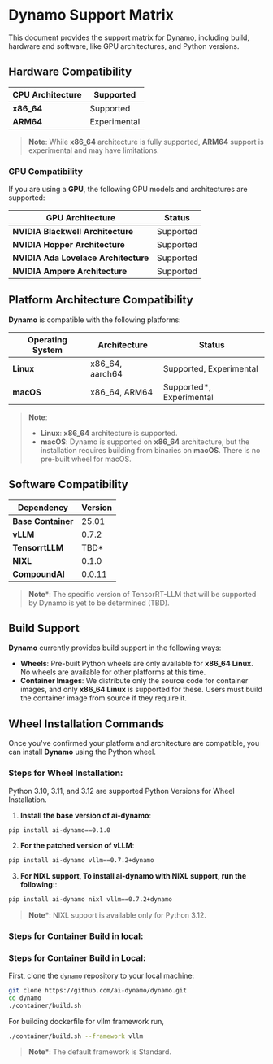 # Dynamo Support Matrix

This document provides the support matrix for Dynamo, including build,  hardware and software, like GPU architectures, and Python versions.

## Hardware Compatibility


| **CPU Architecture**  | **Supported** |
|-----------------------|---------------|
| **x86_64**            | Supported     |
| **ARM64**             | Experimental  |

> **Note**: While **x86_64** architecture is fully supported, **ARM64** support is experimental and may have limitations.

### GPU Compatibility

If you are using a **GPU**, the following GPU models and architectures are supported:

| **GPU Architecture**                | **Status**    |
|-------------------------------------|---------------|
| **NVIDIA Blackwell Architecture**   | Supported     |
| **NVIDIA Hopper Architecture**      | Supported     |
| **NVIDIA Ada Lovelace Architecture**| Supported     |
| **NVIDIA Ampere Architecture**      | Supported     |

## Platform Architecture Compatibility

**Dynamo** is compatible with the following platforms:

| **Operating System**   | **Architecture**   | **Status**              |
|------------------------|--------------------|-------------------------|
| **Linux**              | x86_64, aarch64    | Supported, Experimental |
| **macOS**              | x86_64, ARM64      | Supported*, Experimental|

> **Note**: 
> - **Linux**: **x86_64** architecture is supported.
> - **macOS**: Dynamo is supported on **x86_64** architecture, but the installation requires building from binaries on **macOS**. There is no pre-built wheel for macOS.

## Software Compatibility

| **Dependency**   | **Version** |
|------------------|-------------|
|**Base Container**|    25.01    |
| **vLLM**         |    0.7.2    |
|**TensorrtLLM**   |    TBD*     |
|**NIXL**          |    0.1.0    |
|**CompoundAI**    |    0.0.11   |

> **Note***: The specific version of TensorRT-LLM that will be supported by Dynamo is yet to be determined (TBD). 

## Build Support
**Dynamo** currently provides build support in the following ways:

- **Wheels**: Pre-built Python wheels are only available for **x86_64 Linux**. No wheels are available for other platforms at this time.
- **Container Images**: We distribute only the source code for container images, and only **x86_64 Linux** is supported for these. Users must build the container image from source if they require it.

## Wheel Installation Commands

Once you've confirmed your platform and architecture are compatible, you can install **Dynamo** using the Python wheel.

### Steps for Wheel Installation:

Python 3.10, 3.11, and 3.12 are supported Python Versions for Wheel Installation.

1. **Install the base version of ai-dynamo**:
```bash
pip install ai-dynamo==0.1.0
```
2. **For the patched version of vLLM**:
```bash
pip install ai-dynamo vllm==0.7.2+dynamo
```
3. **For NIXL support, To install ai-dynamo with NIXL support, run the following:**:
```bash
pip install ai-dynamo nixl vllm==0.7.2+dynamo
```
> **Note***: NIXL support is available only for Python 3.12.

### Steps for Container Build in local:

### Steps for Container Build in Local:

First, clone the `dynamo` repository to your local machine:
   ```bash
   git clone https://github.com/ai-dynamo/dynamo.git
   cd dynamo
   ./container/build.sh
   ```

   For building dockerfile for vllm framework run,
   ```bash
   ./container/build.sh --framework vllm
   ```
> **Note***: The default framework is Standard.


